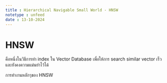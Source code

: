 ```yaml
---
title : Hierarchical Navigable Small World - HNSW
notetype : unfeed
date : 13-10-2024
---
```


# HNSW
คือหนึ่งในวิธีการทำ index ใน Vector Database เพื่อให้การ search similar vector เร็วและยังคงความแม่นยำไว้ได้

การทำงานหลักๆของ HNSW 